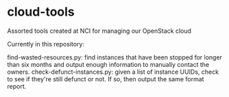 # cloud-tools
Assorted tools created at NCI for managing our OpenStack cloud

Currently in this repository:

find-wasted-resources.py: find instances that have been stopped for longer than
six months and output enough information to manually contact the owners.
check-defunct-instances.py: given a list of instance UUIDs, check to see if
they're still defunct or not. If so, then output the same format report.
